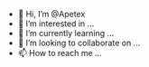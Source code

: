 - 👋 Hi, I’m @Apetex
- 👀 I’m interested in ...
- 🌱 I’m currently learning ...
- 💞️ I’m looking to collaborate on ...
- 📫 How to reach me ...

<!---
Apetex/Apetex is a ✨ special ✨ repository because its `README.md` (this file) appears on your GitHub profile.
You can click the Preview link to take a look at your changes.
--->
